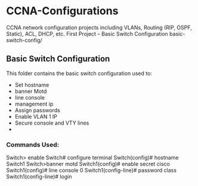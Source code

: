 # CCNA-Configurations
CCNA network configuration projects including VLANs, Routing (RIP, OSPF, Static), ACL, DHCP, etc.
First Project – Basic Switch Configuration
basic-switch-config/
## Basic Switch Configuration

This folder contains the basic switch configuration used to:
- Set hostname
- banner Motd
- line console
- management ip
- Assign passwords
- Enable VLAN 1 IP
- Secure console and VTY lines
- 
### Commands Used:
Switch> enable
Switch# configure terminal
Switch(config)# hostname Switch1
Switch>banner motd
Switch1(config)# enable secret cisco
Switch1(config)# line console 0
Switch1(config-line)# password class
Switch1(config-line)# login
